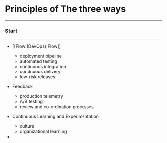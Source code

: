 # Principles of The three ways
___
### Start

___
- [[Flow (DevOps)|Flow]]
	- deployment pipeline
	- automated testing
	- continuous integration
	- continuous delivery
	- low-risk releases

- Feedback
	- production telemetry
	- A/B testing
	- review and co-ordination processes

- Continuous Learning and Experimentation
	- culture
	- organizational learning

- 